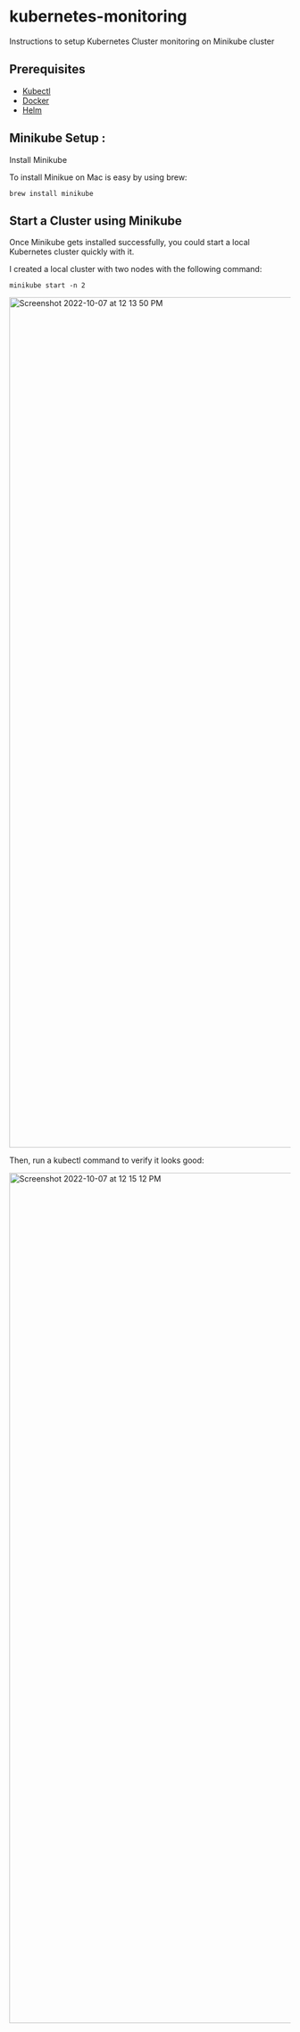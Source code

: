 # kubernetes-monitoring
Instructions to setup Kubernetes Cluster monitoring on Minikube cluster


## Prerequisites
- [Kubectl](https://kubernetes.io/docs/tasks/tools/)
- [Docker](https://docs.docker.com/desktop/)
- [Helm](https://helm.sh/docs/intro/install/)


## Minikube Setup :

Install Minikube

To install Minikue on Mac is easy by using brew:

`brew install minikube`


## Start a Cluster using Minikube

Once Minikube gets installed successfully, you could start a local Kubernetes cluster quickly with it.

I created a local cluster with two nodes with the following command:

`minikube start -n 2`

<img width="1520" alt="Screenshot 2022-10-07 at 12 13 50 PM" src="https://user-images.githubusercontent.com/26805882/194484450-0141d304-1f78-44cf-8810-0eacd8ee3d71.png">

Then, run a kubectl command to verify it looks good:

<img width="1520" alt="Screenshot 2022-10-07 at 12 15 12 PM" src="https://user-images.githubusercontent.com/26805882/194484666-48061e4c-86ed-43e7-887c-26e156859750.png">


## 
